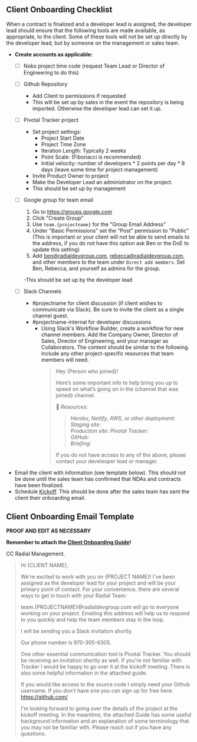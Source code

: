## Client Onboarding Checklist

When a contract is finalized and a developer lead is assigned, the developer lead should ensure that the following tools are made available, as appropriate, to the client. Some of these tools will not be set up directly by the developer lead, but by someone on the management or sales team.

- **Create accounts as applicable:**
  - [ ] Noko project time code (request Team Lead or Director of Engineering to do this)
  - [ ] Github Repository
    - Add Client to permissions if requested
    - This will be set up by sales in the event the repository is being imported. Otherwise the developer lead can set it up.
  - [ ] Pivotal Tracker project
    - Set project settings:
      - Project Start Date
      - Project Time Zone
      - Iteration Length: Typically 2 weeks
      - Point Scale: (Fibonacci is recommended)
      - Initial velocity: number of developers * 2 points per day * 8 days (leave some time for project management)
     - Invite Product Owner to project
     - Make the Developer Lead an administrator on the project.
    - This should be set up by management
  - [ ] Google group for team email
    1. Go to https://groups.google.com
    2. Click "Create Group"
    3. Use `team.{projectname}` for the "Group Email Address"
    4. Under "Basic Permissions" set the "Post" permission to "Public" (This is important or your client will not be able to send emails to the address, if you do not have this option ask Ben or the DoE to update this setting)
    5. Add ben@radialdevgroup.com, rebecca@radialdevgroup.com, and other members to the team under `Direct add members`.  Set Ben, Rebecca, and yourself as admins for the group.

    -This should be set up by the developer lead
  - [ ] Slack Channels
    - #projectname for client discussion (if client wishes to communicate via Slack). Be sure to invite the client as a single channel guest.
    - #projectname-internal for developer discussions
      - Using Slack's Workflow Builder, create a workflow for new channel members. Add the Company Owner, Director of Sales, Director of Engineering, and your manager as Collaborators. The content should be similar to the following. Include any other project-specific resources that team members will need.
        > Hey {Person who joined}!
        >
        > Here’s some important info to help bring you up to speed on what’s going on in the {channel that was joined} channel.
        >
        > :pushpin: *Resources:*
        > >*Heroku, Netlify, AWS, or other deployment:*   
        > >*Staging site:*   
        > >*Production site:*
        > >*Pivotal Tracker:*   
        > >*GitHub:*  
        > >*Briefing:*   
        >
        > If you do not have access to any of the above, please contact your develeoper lead or manager.

- Email the client with information (see template below). This should not be done until the sales team has confirmed that NDAs and contracts have been finalized.
- Schedule [Kickoff](https://github.com/RadialDevGroup/Policy/wiki/Project-Kickoff). This should be done after the sales team has sent the client their onboarding email.

## Client Onboarding Email Template

**PROOF AND EDIT AS NECESSARY**

**Remember to attach the [Client Onboarding Guide](https://github.com/RadialDevGroup/Policy/blob/master/documents/ClientOnboardingGuide.pdf)!**

CC Radial Management.

> Hi {CLIENT NAME},
>
> We're excited to work with you on {PROJECT NAME}!  I've been assigned as the developer lead for your project and will be your primary point of contact.  For your convenience, there are several ways to get in touch with your Radial Team:
>
> team.{PROJECTNAME}@radialdevgroup.com will go to everyone working on your project.  Emailing this address will help us to respond to you quickly and help the team members stay in the loop.
>
> I will be sending you a Slack invitation shortly.
>
> Our phone number is 970-305-6305.
>
> One other essential communication tool is Pivotal Tracker.  You should be receiving an invitation shortly as well.  If you're not familiar with Tracker I would be happy to go over it at the kickoff meeting.  There is also some helpful information in the attached guide.
>
> If you would like access to the source code I simply need your Github username.  If you don't have one you can sign up for free here: https://github.com/
>
> I'm looking forward to going over the details of the project at the kickoff meeting.  In the meantime, the attached Guide has some useful background information and an explanation of some terminology that you may not be familiar with.  Please reach out if you have any questions.
